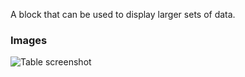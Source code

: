A block that can be used to display larger sets of data.

### Images

![Table screenshot](https://gitlab.com/appsemble/appsemble/-/raw/0.13.7/docs/images/table.png)
